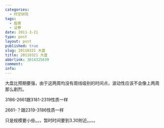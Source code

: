 ```yaml
---
categories:
  - 时空研究
tags:
  - 股票
  - 证券
date: 2011-3-21
type: post
layout: post
published: true
slug: 20110321 大盘
title: 20110321 大盘
abbrlink: 3014325639
comment:
info:
---
```


大盘比预期要强，由于这两周均没有周线级别的时间点，波动性应该不会像上两周那么剧烈。

3186-2661跟3181-2319性质一样

2661-？跟2319-3186性质一样

只是规模要小些。。。暂时时间要到3.30附近。。。。